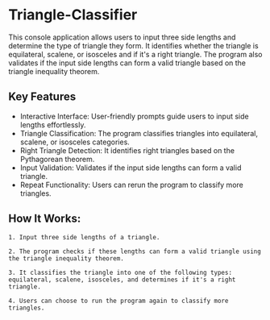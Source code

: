 # Triangle-Classifier
This console application allows users to input three side lengths and determine the type of triangle they form. It identifies whether the triangle is equilateral, scalene, or isosceles and if it's a right triangle. The program also validates if the input side lengths can form a valid triangle based on the triangle inequality theorem.

## **Key Features**
- Interactive Interface: User-friendly prompts guide users to input side lengths effortlessly.
- Triangle Classification: The program classifies triangles into equilateral, scalene, or isosceles categories.
- Right Triangle Detection: It identifies right triangles based on the Pythagorean theorem.
- Input Validation: Validates if the input side lengths can form a valid triangle.
- Repeat Functionality: Users can rerun the program to classify more triangles.

## **How It Works:**

`1. Input three side lengths of a triangle.`

`2. The program checks if these lengths can form a valid triangle using the triangle inequality theorem.`

`3. It classifies the triangle into one of the following types: equilateral, scalene, isosceles, and determines if it's a right triangle.`

`4. Users can choose to run the program again to classify more triangles.`
